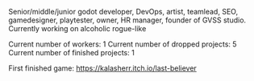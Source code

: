 Senior/middle/junior godot developer, DevOps, artist, teamlead, SEO, gamedesigner, playtester, owner, HR manager, founder of GVSS studio. Currently working on alcoholic rogue-like

Current number of workers: 1
Current number of dropped projects: 5
Current number of finished projects: 1

First finished game: https://kalasherr.itch.io/last-believer

<!--
**kalasherr/kalasherr** is a ✨ _special_ ✨ repository because its `README.md` (this file) appears on your GitHub profile.

Here are some ideas to get you started:

- 🔭 I’m currently working on ...
- 🌱 I’m currently learning ...
- 👯 I’m looking to collaborate on ...
- 🤔 I’m looking for help with ...
- 💬 Ask me about ...
- 📫 How to reach me: ...
- 😄 Pronouns: ...
- ⚡ Fun fact: ...
-->
